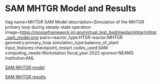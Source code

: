 # SAM MHTGR Model and Results

!tag name=MHTGR SAM Model
     description=Simulation of the MHTGR primary loop during steady-state operation
     image=https://mooseframework.inl.gov/virtual_test_bed/media/mhtgr/mhtgr_sam_model.png
     pairs=reactor_type:HTGR
                       reactor:MHTGR
                       geometry:primary_loop
                       simulation_type:balance_of_plant
                       input_features:checkpoint_restart
                       codes_used:SAM
                       computing_needs:Workstation
                       fiscal_year:2022
                       sponsor:NEAMS
                       institution:ANL

[SAM MHTGR model](mhtgr_sam/sam_mhtgr_model.md)

[SAM MHTGR results](mhtgr_sam/sam_mhtgr_results.md)

